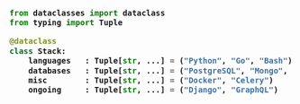 <!-- Zero width character is used to put extra blank lines before and after code -->

<h3>

```python
​
​
from dataclasses import dataclass
from typing import Tuple

@dataclass
class Stack:
    languages   : Tuple[str, ...] = ("Python", "Go", "Bash")
    databases   : Tuple[str, ...] = ("PostgreSQL", "Mongo", "Redis")
    misc        : Tuple[str, ...] = ("Docker", "Celery")
    ongoing     : Tuple[str, ...] = ("Django", "GraphQL")
​
​
```
</h3>
